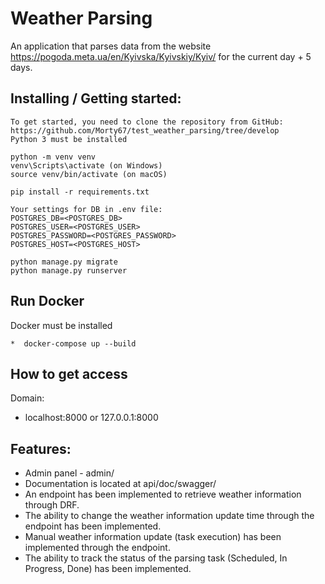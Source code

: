 # Weather Parsing
An application that parses data from the website https://pogoda.meta.ua/en/Kyivska/Kyivskiy/Kyiv/ for the current day + 5 days.

## Installing / Getting started:
```shell
To get started, you need to clone the repository from GitHub: https://github.com/Morty67/test_weather_parsing/tree/develop
Python 3 must be installed

python -m venv venv
venv\Scripts\activate (on Windows)
source venv/bin/activate (on macOS)

pip install -r requirements.txt

Your settings for DB in .env file:
POSTGRES_DB=<POSTGRES_DB>
POSTGRES_USER=<POSTGRES_USER>
POSTGRES_PASSWORD=<POSTGRES_PASSWORD>
POSTGRES_HOST=<POSTGRES_HOST>

python manage.py migrate
python manage.py runserver
```
## Run Docker
Docker must be installed 
```shell
*  docker-compose up --build
```
## How to get access

Domain:
*  localhost:8000 or 127.0.0.1:8000


## Features:

*  Admin panel - admin/
*  Documentation is located at api/doc/swagger/
*  An endpoint has been implemented to retrieve weather information through DRF.
*  The ability to change the weather information update time through the endpoint has been implemented.
*  Manual weather information update (task execution) has been implemented through the endpoint.
*  The ability to track the status of the parsing task (Scheduled, In Progress, Done) has been implemented.
